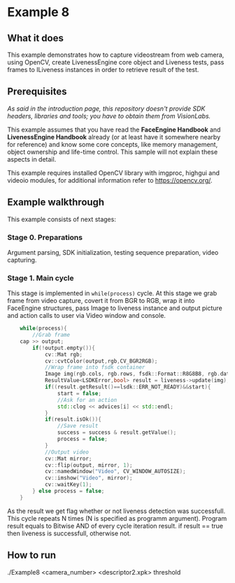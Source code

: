 # Example 8
## What it does
This example demonstrates how to capture videostream from web camera, using OpenCV, create LivenessEngine core object and Liveness tests, pass frames to ILiveness instances in order to retrieve result of the test.

## Prerequisites
*As said in the introduction page, this repository doesn't provide SDK headers, libraries
and tools; you have to obtain them from VisionLabs.*

This example assumes that you have read the **FaceEngine Handbook** and **LivenessEngine Handbook** already
(or at least have it somewhere nearby for reference) and know some core concepts,
like memory management, object ownership and life-time control. This sample will not explain
these aspects in detail.

This example requires installed OpenCV library with imgproc, highgui and videoio modules, for additional information refer to https://opencv.org/.

## Example walkthrough
This example consists of next stages:

### Stage 0. Preparations
Argument parsing, SDK initialization, testing sequence preparation, video capturing.

### Stage 1. Main cycle
This stage is implemented in ```while(process)``` cycle.
At this stage we grab frame from video capture, covert it from BGR to RGB, wrap it into FaceEngine structures,
pass Image to liveness instance and output picture and action calls to user via Video window and console.
```C++
    while(process){
        //Grab frame
	cap >> output;
        if(!output.empty()){
            cv::Mat rgb;
            cv::cvtColor(output,rgb,CV_BGR2RGB);
            //Wrap frame into fsdk container
            Image img(rgb.cols, rgb.rows, fsdk::Format::R8G8B8, rgb.data);
            ResultValue<LSDKError,bool> result = liveness->update(img);
            if((result.getResult()==lsdk::ERR_NOT_READY)&&start){
                start = false;
                //Ask for an action
                std::clog << advices[i] << std::endl;
            }
            if(result.isOk()){
                //Save result
                success = success & result.getValue();
                process = false;
            }
            //Output video
            cv::Mat mirror;
            cv::flip(output, mirror, 1);
            cv::namedWindow("Video", CV_WINDOW_AUTOSIZE);
            cv::imshow("Video", mirror);
            cv::waitKey(1);
        } else process = false;
    }
```
As the result we get flag whether or not liveness detection was successfull.
This cycle repeats N times (N is specified as programm argument).
Program result equals to Bitwise AND of every cycle iteration result.
if result == true then liveness is successfull, otherwise not.

## How to run
./Example8 <camera_number> <descriptor2.xpk> threshold

